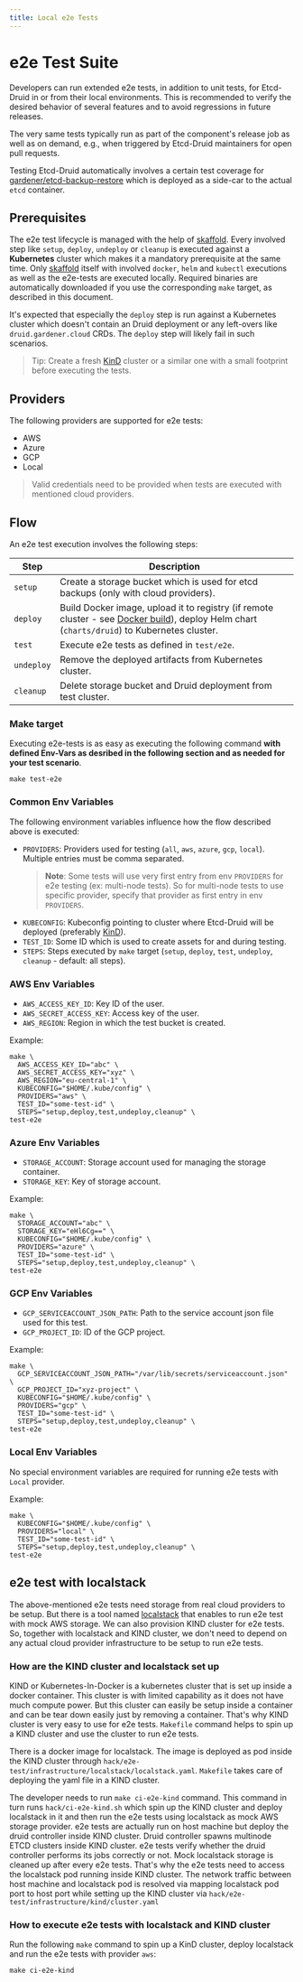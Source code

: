 ```yaml
---
title: Local e2e Tests
---
```


# e2e Test Suite

Developers can run extended e2e tests, in addition to unit tests, for Etcd-Druid in or from 
their local environments. This is recommended to verify the desired behavior of several features
and to avoid regressions in future releases.

The very same tests typically run as part of the component's release job as well as on demand, e.g.,
when triggered by Etcd-Druid maintainers for open pull requests.

Testing Etcd-Druid automatically involves a certain test coverage for [gardener/etcd-backup-restore](https://github.com/gardener/etcd-backup-restore/)
which is deployed as a side-car to the actual `etcd` container.

## Prerequisites

The e2e test lifecycle is managed with the help of [skaffold](https://skaffold.dev/). Every involved step like `setup`,
`deploy`, `undeploy` or `cleanup` is executed against a **Kubernetes** cluster which makes it a mandatory prerequisite at the same time.
Only [skaffold](https://skaffold.dev/) itself with involved `docker`, `helm` and `kubectl` executions as well as 
the e2e-tests are executed locally. Required binaries are automatically downloaded if you use the corresponding `make` target,
as described in this document.

It's expected that especially the `deploy` step is run against a Kubernetes cluster which doesn't contain an Druid deployment or any left-overs like `druid.gardener.cloud` CRDs.
The `deploy` step will likely fail in such scenarios.

> Tip: Create a fresh [KinD](https://kind.sigs.k8s.io/) cluster or a similar one with a small footprint before executing the tests. 

## Providers

The following providers are supported for e2e tests:

- AWS
- Azure
- GCP
- Local

> Valid credentials need to be provided when tests are executed with mentioned cloud providers.

## Flow

An e2e test execution involves the following steps:

| Step       | Description                                                                                                                                                                                               |
| ---------- | --------------------------------------------------------------------------------------------------------------------------------------------------------------------------------------------------------- |
| `setup`    | Create a storage bucket which is used for etcd backups (only with cloud providers).                                                                                                                       |
| `deploy`   | Build Docker image, upload it to registry (if remote cluster - see [Docker build](https://skaffold.dev/docs/pipeline-stages/builders/docker/)), deploy Helm chart (`charts/druid`) to Kubernetes cluster. |
| `test`     | Execute e2e tests as defined in `test/e2e`.                                                                                                                                                               |
| `undeploy` | Remove the deployed artifacts from Kubernetes cluster.                                                                                                                                                    |
| `cleanup`  | Delete storage bucket and Druid deployment from test cluster.                                                                                                                                             |

### Make target

Executing e2e-tests is as easy as executing the following command **with defined Env-Vars as desribed in the following
section and as needed for your test scenario**.

```shell
make test-e2e
```

### Common Env Variables

The following environment variables influence how the flow described above is executed:

- `PROVIDERS`:  Providers used for testing (`all`, `aws`, `azure`, `gcp`, `local`). Multiple entries must be comma separated. 
    > **Note**: Some tests will use very first entry from env `PROVIDERS` for e2e testing (ex: multi-node tests). So for multi-node tests to use specific provider, specify that provider as first entry in env `PROVIDERS`.
- `KUBECONFIG`: Kubeconfig pointing to cluster where Etcd-Druid will be deployed (preferably [KinD](https://kind.sigs.k8s.io)).
- `TEST_ID`:    Some ID which is used to create assets for and during testing.
- `STEPS`:      Steps executed by `make` target (`setup`, `deploy`, `test`, `undeploy`, `cleanup` - default: all steps).

### AWS Env Variables

- `AWS_ACCESS_KEY_ID`:       Key ID of the user.
- `AWS_SECRET_ACCESS_KEY`:   Access key of the user.
- `AWS_REGION`:              Region in which the test bucket is created.

Example:

```
make \
  AWS_ACCESS_KEY_ID="abc" \
  AWS_SECRET_ACCESS_KEY="xyz" \
  AWS_REGION="eu-central-1" \
  KUBECONFIG="$HOME/.kube/config" \
  PROVIDERS="aws" \
  TEST_ID="some-test-id" \
  STEPS="setup,deploy,test,undeploy,cleanup" \
test-e2e
```

### Azure Env Variables

- `STORAGE_ACCOUNT`:     Storage account used for managing the storage container.
- `STORAGE_KEY`:         Key of storage account.

Example:

```
make \
  STORAGE_ACCOUNT="abc" \
  STORAGE_KEY="eHl6Cg==" \
  KUBECONFIG="$HOME/.kube/config" \
  PROVIDERS="azure" \
  TEST_ID="some-test-id" \
  STEPS="setup,deploy,test,undeploy,cleanup" \
test-e2e
```

### GCP Env Variables

- `GCP_SERVICEACCOUNT_JSON_PATH`:      Path to the service account json file used for this test.
- `GCP_PROJECT_ID`:                    ID of the GCP project.

Example:

```
make \
  GCP_SERVICEACCOUNT_JSON_PATH="/var/lib/secrets/serviceaccount.json" \
  GCP_PROJECT_ID="xyz-project" \
  KUBECONFIG="$HOME/.kube/config" \
  PROVIDERS="gcp" \
  TEST_ID="some-test-id" \
  STEPS="setup,deploy,test,undeploy,cleanup" \
test-e2e
```

### Local Env Variables

No special environment variables are required for running e2e tests with `Local` provider.

Example:

```
make \
  KUBECONFIG="$HOME/.kube/config" \
  PROVIDERS="local" \
  TEST_ID="some-test-id" \
  STEPS="setup,deploy,test,undeploy,cleanup" \
test-e2e
```

## e2e test with localstack

The above-mentioned e2e tests need storage from real cloud providers to be setup. But there is a tool named [localstack](https://docs.localstack.cloud/user-guide/aws/s3/) that enables to run e2e test with mock AWS storage. We can also provision KIND cluster for e2e tests. So, together with localstack and KIND cluster, we don't need to depend on any actual cloud provider infrastructure to be setup to run e2e tests.

### How are the KIND cluster and localstack set up

KIND or Kubernetes-In-Docker is a kubernetes cluster that is set up inside a docker container. This cluster is with limited capability as it does not have much compute power. But this cluster can easily be setup inside a container and can be tear down easily just by removing a container. That's why KIND cluster is very easy to use for e2e tests. `Makefile` command helps to spin up a KIND cluster and use the cluster to run e2e tests.

There is a docker image for localstack. The image is deployed as pod inside the KIND cluster through `hack/e2e-test/infrastructure/localstack/localstack.yaml`. `Makefile` takes care of deploying the yaml file in a KIND cluster.

The developer needs to run `make ci-e2e-kind` command. This command in turn runs `hack/ci-e2e-kind.sh` which spin up the KIND cluster and deploy localstack in it and then run the e2e tests using localstack as mock AWS storage provider. e2e tests are actually run on host machine but deploy the druid controller inside KIND cluster. Druid controller spawns multinode ETCD clusters inside KIND cluster. e2e tests verify whether the druid controller performs its jobs correctly or not. Mock localstack storage is cleaned up after every e2e tests. That's why the e2e tests need to access the localstack pod running inside KIND cluster. The network traffic between host machine and localstack pod is resolved via mapping localstack pod port to host port while setting up the KIND cluster via `hack/e2e-test/infrastructure/kind/cluster.yaml`

### How to execute e2e tests with localstack and KIND cluster

Run the following `make` command to spin up a KinD cluster, deploy localstack and run the e2e tests with provider `aws`:
```
make ci-e2e-kind
```
